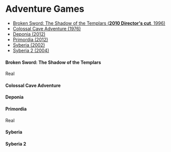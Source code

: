 # Adventure Games

* [Broken Sword: The Shadow of the Templars (**2010 Director's cut**, 1996)](###broken-sword-the-shadow-of-the-templars)
* [Colossal Cave Adventure (1976)](###colossal-cave-adventure)
* [Deponia (2012)](###deponia)
* [Primordia (2012)](#primordia)
* [Syberia (2002)](#syberia) 
* [Syberia 2 (2004)](#syberia-2) 

#### Broken Sword: The Shadow of the Templars
Real
#### Colossal Cave Adventure
#### Deponia 
#### Primordia
Real
#### Syberia 
#### Syberia 2 
